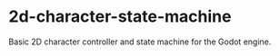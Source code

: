 # 2d-character-state-machine

Basic 2D character controller and state machine for the Godot engine.
